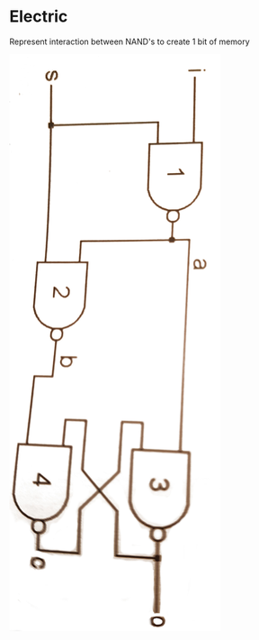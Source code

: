 # Electric
Represent interaction between NAND's to create 1 bit of memory

![Bit of memory](bit_of_memory.jpg)

